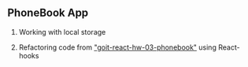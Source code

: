 ## PhoneBook App

1. Working with local storage

2. Refactoring code from
   ["goit-react-hw-03-phonebook"](https://github.com/kyr13nko/goit-react-hw-03-phonebook)
   using React-hooks
